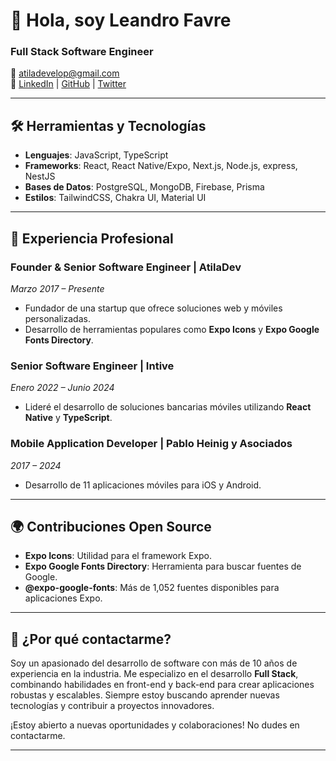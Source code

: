 # 👋 Hola, soy Leandro Favre

### Full Stack Software Engineer
📧 [atiladevelop@gmail.com](mailto:atiladevelop@gmail.com)  
🔗 [LinkedIn](https://linkedin.com/in/leandro-f-7a06a8171) | [GitHub](https://github.com/AtilaDev) | [Twitter](https://twitter.com/FavreLeandro)

---

## 🛠️ Herramientas y Tecnologías
- **Lenguajes**: JavaScript, TypeScript
- **Frameworks**: React, React Native/Expo, Next.js, Node.js, express, NestJS
- **Bases de Datos**: PostgreSQL, MongoDB, Firebase, Prisma
- **Estilos**: TailwindCSS, Chakra UI, Material UI

---

## 💼 Experiencia Profesional
### Founder & Senior Software Engineer | AtilaDev
*Marzo 2017 – Presente*
- Fundador de una startup que ofrece soluciones web y móviles personalizadas.
- Desarrollo de herramientas populares como **Expo Icons** y **Expo Google Fonts Directory**.

### Senior Software Engineer | Intive
*Enero 2022 – Junio 2024*
- Lideré el desarrollo de soluciones bancarias móviles utilizando **React Native** y **TypeScript**.

### Mobile Application Developer | Pablo Heinig y Asociados
*2017 – 2024*
- Desarrollo de 11 aplicaciones móviles para iOS y Android.

---

## 🌍 Contribuciones Open Source
- **Expo Icons**: Utilidad para el framework Expo.
- **Expo Google Fonts Directory**: Herramienta para buscar fuentes de Google.
- **@expo-google-fonts**: Más de 1,052 fuentes disponibles para aplicaciones Expo.

---

## 🚀 ¿Por qué contactarme?
Soy un apasionado del desarrollo de software con más de 10 años de experiencia en la industria. Me especializo en el desarrollo **Full Stack**, combinando habilidades en front-end y back-end para crear aplicaciones robustas y escalables. Siempre estoy buscando aprender nuevas tecnologías y contribuir a proyectos innovadores.

¡Estoy abierto a nuevas oportunidades y colaboraciones! No dudes en contactarme.

---
